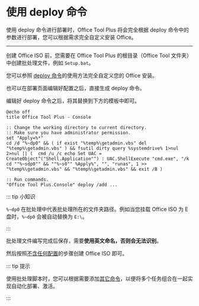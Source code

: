 # 使用 deploy 命令

使用 deploy 命令进行部署时，Office Tool Plus 将会完全根据 deploy 命令中的参数进行部署，您可以根据需求完全自定义安装 Office。

---

创建 Office ISO 前，您需要在 Office Tool Plus 的根目录（Office Tool 文件夹）中创建批处理文件，例如 `Setup.bat`。

您可以参照 [deploy 命令](/zh-cn/usage/command/deploy.md)的使用方法完全自定义您的 Office 安装。

也可以在部署页面编辑好配置之后，直接生成 deploy 命令。

编辑好 deploy 命令之后，将其替换到下方的模板中即可。

``` batch
@echo off
title Office Tool Plus - Console

:: Change the working directory to current directory.
:: Make sure you have administrator permission.
set "Apply=%*"
cd /d "%~dp0" && ( if exist "%temp%\getadmin.vbs" del "%temp%\getadmin.vbs" ) && fsutil dirty query %systemdrive% 1>nul 2>nul || (  cmd /u /c echo Set UAC = CreateObject^("Shell.Application"^) : UAC.ShellExecute "cmd.exe", "/k cd ""%~sdp0"" && ""%~s0"" %Apply%", "", "runas", 1 >> "%temp%\getadmin.vbs" && "%temp%\getadmin.vbs" && exit /B )

:: Run commands.
"Office Tool Plus.Console" deploy /add ...
```

::: tip 小知识

`%~dp0` 在批处理中代表批处理所在的文件夹路径。例如当您挂载 Office ISO 为 E 盘时，`%~dp0` 会被自动替换为 `E:\`。

:::

批处理文件编写完成后保存，需要**使用英文命名，否则会无法识别**。

然后按照[不含任何配置](no-config.md)的步骤创建 Office ISO 即可。

::: tip 提示

使用批处理脚本时，您可以根据需要添加[其它命令](/zh-cn/usage/command/application)，以便将多个任务组合在一起实现自动化部署、激活。

:::
